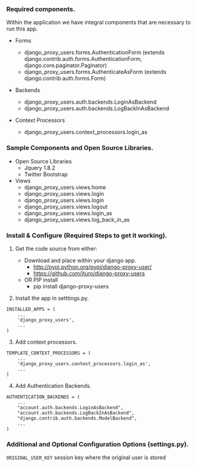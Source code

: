 
### Required components.

Within the application we have integral components that are necessary
to run this app.

* Forms
    * django_proxy_users.forms.AuthenticationForm (extends django.contrib.auth.forms.AuthenticationForm, django.core.paginator.Paginator)
    * django_proxy_users.forms.AuthenticateAsForm (extends django.contrib.auth.forms.Form)

* Backends
    * django_proxy_users.auth.backends.LoginAsBackend
    * django_proxy_users.auth.backends.LogBackInAsBackend

* Context Processors
    * django_proxy_users.context_processors.login_as


### Sample Components and Open Source Libraries.

* Open Source Libraries
    * Jquery 1.8.2
    * Twitter Bootstrap
* Views
    * django_proxy_users.views.home
    * django_proxy_users.views.login
    * django_proxy_users.views.login
    * django_proxy_users.views.logout
    * django_proxy_users.views.login_as
    * django_proxy_users.views.log_back_in_as

### Install & Configure (Required Steps to get it working).

1. Get the code source from either:
    * Download and place within your django app.
        * http://pypi.python.org/pypi/django-proxy-user/
        * https://github.com/jturo/django-proxy-users
    * OR PIP install
        * pip install django-proxy-users

2. Install the app in setttings.py.

```
INSTALLED_APPS = (
    ...
    'django_proxy_users',
    ...
)
```

3. Add context processors.

```
TEMPLATE_CONTEXT_PROCESSORS = (
    ...
    'django_proxy_users.context_processors.login_as',
    ...
)
```

4. Add Authentication Backends.

```
AUTHENTICATION_BACKENDS = (
    ...
    "account.auth.backends.LoginAsBackend",
    "account.auth.backends.LogBackInAsBackend",
    "django.contrib.auth.backends.ModelBackend",
    ...
)
```

### Additional and Optional Configuration Options (settings.py).

``ORIGINAL_USER_KEY``  session key where the original user is stored
